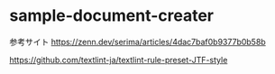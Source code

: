 # sample-document-creater

参考サイト
https://zenn.dev/serima/articles/4dac7baf0b9377b0b58b

https://github.com/textlint-ja/textlint-rule-preset-JTF-style
